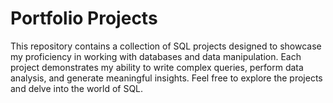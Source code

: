 # Portfolio Projects
This repository contains a collection of SQL projects designed to showcase my proficiency in working with databases and data manipulation. Each project demonstrates my ability to write complex queries, perform data analysis, and generate meaningful insights. Feel free to explore the projects and delve into the world of SQL.
